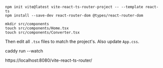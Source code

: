 ```
npm init vite@latest vite-react-ts-router-project -- --template react-ts
npm install --save-dev react-router-dom @types/react-router-dom

mkdir src/components
touch src/components/Home.tsx
touch src/components/Converter.tsx
```

Then edit all `.tsx` files to match the project's. Also update `App.css`.

caddy run --watch

https://localhost:8080/vite-react-ts-router/
